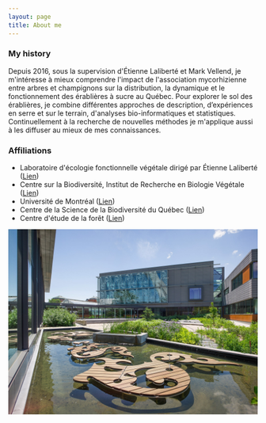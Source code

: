 ```yaml
---
layout: page
title: About me
---
```

### My history

Depuis 2016, sous la supervision d'Étienne Laliberté et Mark Vellend, je m'intéresse à mieux comprendre l'impact de l'association mycorhizienne entre arbres et champignons sur la distribution, la dynamique et le fonctionnement des érablières à sucre au Québec. Pour explorer le sol des érablières, je combine différentes approches de description, d’expériences en serre et sur le terrain, d'analyses bio-informatiques et statistiques. Continuellement à la recherche de nouvelles méthodes je m'applique aussi à les diffuser au mieux de mes connaissances.

### Affiliations
- Laboratoire d'écologie fonctionnelle végétale dirigé par Étienne Laliberté ([Lien](http://www.elaliberte.info/))
- Centre sur la Biodiversité, Institut de Recherche en Biologie Végétale ([Lien](http://www.irbv.umontreal.ca/))
- Université de Montréal ([Lien](https://www.umontreal.ca/))
- Centre de la Science de la Biodiversité du Québec ([Lien](https://qcbs.ca/fr/))
- Centre d'étude de la forêt ([Lien](http://www.cef-cfr.ca/))

![](/img/centre.jpg)

